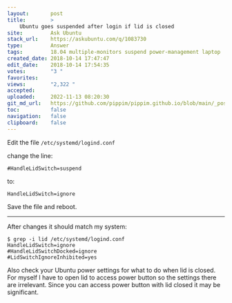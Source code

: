 ```yaml
---
layout:       post
title:        >
    Ubuntu goes suspended after login if lid is closed
site:         Ask Ubuntu
stack_url:    https://askubuntu.com/q/1083730
type:         Answer
tags:         18.04 multiple-monitors suspend power-management laptop
created_date: 2018-10-14 17:47:47
edit_date:    2018-10-14 17:54:35
votes:        "3 "
favorites:    
views:        "2,322 "
accepted:     
uploaded:     2022-11-13 08:20:30
git_md_url:   https://github.com/pippim/pippim.github.io/blob/main/_posts/2018/2018-10-14-Ubuntu-goes-suspended-after-login-if-lid-is-closed.md
toc:          false
navigation:   false
clipboard:    false
---
```


Edit the file `/etc/systemd/logind.conf`

change the line:

``` 
#HandleLidSwitch=suspend
```

to:

``` 
HandleLidSwitch=ignore
```

Save the file and reboot.


----------

After changes it should match my system:

``` 
$ grep -i lid /etc/systemd/logind.conf
HandleLidSwitch=ignore
#HandleLidSwitchDocked=ignore
#LidSwitchIgnoreInhibited=yes
```

Also check your Ubuntu power settings for what to do when lid is closed. For myself I have to open lid to access power button so the settings there are irrelevant. Since you can access power button with lid closed it may be significant.
